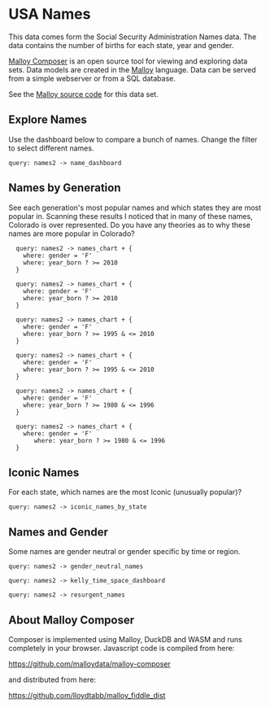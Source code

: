 # USA Names
This data comes form the Social Security Administration Names data.  The
data contains the number of births for each state, year and gender.


[Malloy Composer](https://github.com/malloydata/malloy-composer) is an open source tool for viewing and exploring data sets.  Data models are created in the  [Malloy](https://github.com/looker-open-source/malloy/) language.  Data can be served from a simple webserver or from a SQL database.  

See the [Malloy source code](https://github.com/malloydata/malloy-samples/tree/main/duckdb/names) for this data set.

## Explore Names

Use the dashboard below to compare a bunch of names. Change the filter to select different names.

<!-- malloy-query  
  name="Name Dashboard - Compare Names"
  model="names.malloy"
  renderer="dashboard"
-->
```malloy
query: names2 -> name_dashboard
```

## Names by Generation

See each generation's most popular names and which states they are most popular in.  Scanning these results I noticed that in many of these names, Colorado is over represented.  Do you have any theories as to why these names are more popular in Colorado?

<!-- malloy-query  
  name="Current: Most popular female names on or after 2010"
  model="names.malloy"
-->
```malloy
  query: names2 -> names_chart + {
    where: gender = 'F'
    where: year_born ? >= 2010
  }
```

<!-- malloy-query  
  name="Current: Most popular male names on or after 2010"
  model="names.malloy"
-->
```malloy
  query: names2 -> names_chart + {
    where: gender = 'F'
    where: year_born ? >= 2010
  }
```

<!-- malloy-query  
  name="Gen-Z: Most popular female names between 1995 and 2010"
  model="names.malloy"
-->
```malloy
  query: names2 -> names_chart + {
    where: gender = 'F'
    where: year_born ? >= 1995 & <= 2010
  }
```

<!-- malloy-query  
  name="Gen-Z: Most popular male names  between 1995 and 2010"
  model="names.malloy"
-->
```malloy
  query: names2 -> names_chart + {
    where: gender = 'F'
    where: year_born ? >= 1995 & <= 2010
  }
```

<!-- malloy-query  
  name="Millennial: Most popular female names between 1980 and 1995"
  model="names.malloy"
-->
```malloy
  query: names2 -> names_chart + {
    where: gender = 'F'
    where: year_born ? >= 1980 & <= 1996
  }
```

<!-- malloy-query  
  name="Millennial: Most popular male names  between 1980 and 1995"
  model="names.malloy"
-->
```malloy
  query: names2 -> names_chart + {
    where: gender = 'F'
       where: year_born ? >= 1980 & <= 1996
  }
```

## Iconic Names

For each state, which names are the most Iconic (unusually popular)?
 
 <!-- malloy-query  
  name="Iconic Names by State"
  model="names.malloy"
-->
```malloy
query: names2 -> iconic_names_by_state
```


## Names and Gender
Some names are gender neutral or gender specific by time or region.  

 <!-- malloy-query  
  name="Gender Neutral Name"
  description="Some names can be are common for both female and male genders.  This query investigates gender neutral names and their use over time and location."
  model="names.malloy"
-->
```malloy
query: names2 -> gender_neutral_names
```

 <!-- malloy-query  
  name="Kelly in Space and Time`"
  description="Examine the name 'Kelly' over time and location (in fine detail)."
  model="names.malloy"
  renderer="dashboard"
-->
```malloy
query: names2 -> kelly_time_space_dashboard
```

 <!-- malloy-query  
  name="Resurgent Names`"
  description="Names, once popular, lose popularity and then, sometime later, re-gain popularity.  This query finds those names.  We find the two most popular decades for a given name and the time difference between them"
  model="names.malloy"
-->
```malloy
query: names2 -> resurgent_names
```


## About Malloy Composer

Composer is implemented using Malloy, DuckDB and WASM and runs completely
in your browser.  Javascript code is compiled from here:

  https://github.com/malloydata/malloy-composer
  
 and distributed from here:
 
  https://github.com/lloydtabb/malloy_fiddle_dist

